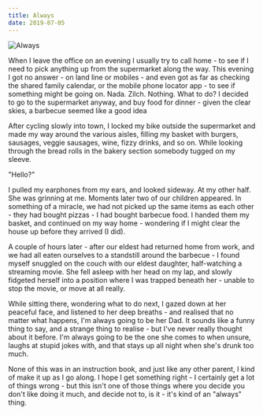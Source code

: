```yaml
---
title: Always
date: 2019-07-05
---
```


![Always](https://source.unsplash.com/-m88z7ily-w/1600x900)

When I leave the office on an evening I usually try to call home - to see if I need to pick anything up from the supermarket along the way. This evening I got no answer - on land line or mobiles - and even got as far as checking the shared family calendar, or the mobile phone locator app - to see if something might be going on. Nada. Zilch. Nothing. What to do? I decided to go to the supermarket anyway, and buy food for dinner - given the clear skies, a barbecue seemed like a good idea

After cycling slowly into town, I locked my bike outside the supermarket and made my way around the various aisles, filling my basket with burgers, sausages, veggie sausages, wine, fizzy drinks, and so on. While looking through the bread rolls in the bakery section somebody tugged on my sleeve.

"Hello?"

I pulled my earphones from my ears, and looked sideway. At my other half. She was grinning at me. Moments later two of our children appeared. In something of a miracle, we had not picked up the same items as each other - they had bought pizzas - I had bought barbecue food. I handed them my basket, and continued on my way home - wondering if I might clear the house up before they arrived (I did).

A couple of hours later - after our eldest had returned home from work, and we had all eaten ourselves to a standstill around the barbecue - I found myself snuggled on the couch with our eldest daughter, half-watching a streaming movie. She fell asleep with her head on my lap, and slowly fidgeted herself into a position where I was trapped beneath her - unable to stop the movie, or move at all really.

While sitting there, wondering what to do next, I gazed down at her peaceful face, and listened to her deep breaths - and realised that no matter what happens, I'm always going to be her Dad. It sounds like a funny thing to say, and a strange thing to realise - but I've never really thought about it before. I'm always going to be the one she comes to when unsure, laughs at stupid jokes with, and that stays up all night when she's drunk too much.

None of this was in an instruction book, and just like any other parent, I kind of make it up as I go along. I hope I get something right - I certainly get a lot of things wrong - but this isn't one of those things where you decide you don't like doing it much, and decide not to, is it - it's kind of an "always" thing.